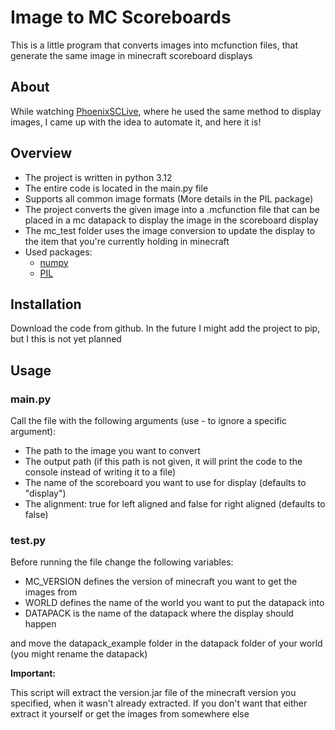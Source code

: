 # Image to MC Scoreboards

This is a little program that converts images into mcfunction files, that generate the same image in minecraft scoreboard displays

## About
While watching [PhoenixSCLive](https://www.twitch.tv/phoenixsclive), where he used the same method to display images, I came up with the idea to automate it, and here it is!

## Overview
- The project is written in python 3.12
- The entire code is located in the main.py file
- Supports all common image formats (More details in the PIL package)
- The project converts the given image into a .mcfunction file that can be placed in a mc datapack to display the image in the scoreboard display
- The mc_test folder uses the image conversion to update the display to the item that you're currently holding in minecraft
- Used packages:
  - [numpy](https://numpy.org)
  - [PIL](https://pillow.readthedocs.io/en/stable/)


## Installation
Download the code from github.
In the future I might add the project to pip, but I this is not yet planned

## Usage
### main.py
Call the file with the following arguments (use - to ignore a specific argument):
- The path to the image you want to convert
- The output path (if this path is not given, it will print the code to the console instead of writing it to a file)
- The name of the scoreboard you want to use for display (defaults to "display")
- The alignment: true for left aligned and false for right aligned (defaults to false)
### test.py
Before running the file change the following variables:
- MC_VERSION defines the version of minecraft you want to get the images from
- WORLD defines the name of the world you want to put the datapack into
- DATAPACK is the name of the datapack where the display should happen

and move the datapack_example folder in the datapack folder of your world (you might rename the datapack)

**Important:**

This script will extract the version.jar file of the minecraft version you specified, when it wasn't already extracted. If you don't want that either extract it yourself or get the images from somewhere else
